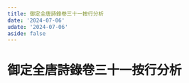 ```yaml
---
title: 御定全唐詩錄卷三十一按行分析
date: '2024-07-06'
udate: '2024-07-06'
aside: false
---
```

# 御定全唐詩錄卷三十一按行分析

<LinePage :list="lines" :chapternum="31" />

<script setup>
const chapter = '卷三十一';
import lines from '/data/qtsl/卷三十一/lines.json'
</script>
